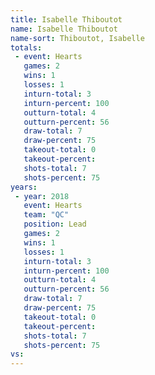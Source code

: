 ```yaml
---
title: Isabelle Thiboutot
name: Isabelle Thiboutot
name-sort: Thiboutot, Isabelle
totals:
 - event: Hearts
   games: 2
   wins: 1
   losses: 1
   inturn-total: 3
   inturn-percent: 100
   outturn-total: 4
   outturn-percent: 56
   draw-total: 7
   draw-percent: 75
   takeout-total: 0
   takeout-percent:
   shots-total: 7
   shots-percent: 75
years:
 - year: 2018
   event: Hearts
   team: "QC"
   position: Lead
   games: 2
   wins: 1
   losses: 1
   inturn-total: 3
   inturn-percent: 100
   outturn-total: 4
   outturn-percent: 56
   draw-total: 7
   draw-percent: 75
   takeout-total: 0
   takeout-percent:
   shots-total: 7
   shots-percent: 75
vs:
---
```

